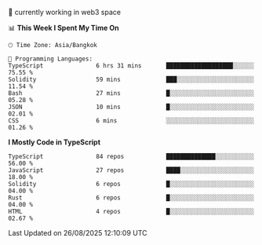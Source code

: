 🔭 currently working in web3 space

<!--START_SECTION:waka-->
📊 **This Week I Spent My Time On** 

```text
🕑︎ Time Zone: Asia/Bangkok

💬 Programming Languages: 
TypeScript               6 hrs 31 mins       ███████████████████░░░░░░   75.55 % 
Solidity                 59 mins             ███░░░░░░░░░░░░░░░░░░░░░░   11.54 % 
Bash                     27 mins             █░░░░░░░░░░░░░░░░░░░░░░░░   05.28 % 
JSON                     10 mins             █░░░░░░░░░░░░░░░░░░░░░░░░   02.01 % 
CSS                      6 mins              ░░░░░░░░░░░░░░░░░░░░░░░░░   01.26 % 
```

**I Mostly Code in TypeScript** 

```text
TypeScript               84 repos            ██████████████░░░░░░░░░░░   56.00 % 
JavaScript               27 repos            ████░░░░░░░░░░░░░░░░░░░░░   18.00 % 
Solidity                 6 repos             █░░░░░░░░░░░░░░░░░░░░░░░░   04.00 % 
Rust                     6 repos             █░░░░░░░░░░░░░░░░░░░░░░░░   04.00 % 
HTML                     4 repos             █░░░░░░░░░░░░░░░░░░░░░░░░   02.67 % 
```




 Last Updated on 26/08/2025 12:10:09 UTC
<!--END_SECTION:waka-->
